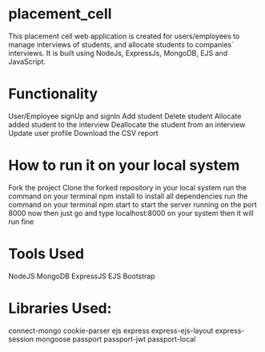 # placement_cell
This placement cell web application is created for users/employees to manage interviews of students, and allocate students to companies` interviews.
It is built using NodeJs, ExpressJs, MongoDB, EJS and JavaScript.

# Functionality
User/Employee signUp and signIn
Add student
Delete student
Allocate added student to the interview
Deallocate the student from an interview
Update user profile
Download the CSV report

# How to run it on your local system
Fork the project
Clone the forked repository in your local system
run the command on your terminal npm install to install all dependencies
run the command on your terminal npm start to start the server running on the port 8000
now then just go and type localhost:8000 on your system then it will run fine

# Tools Used
NodeJS
MongoDB
ExpressJS
EJS
Bootstrap

# Libraries Used:
connect-mongo
cookie-parser
ejs
express
express-ejs-layout
express-session
mongoose
passport
passport-jwt
passport-local
